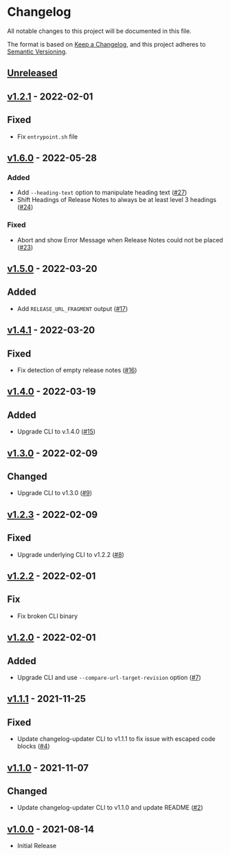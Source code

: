 # Changelog

All notable changes to this project will be documented in this file.

The format is based on [Keep a Changelog](https://keepachangelog.com/en/1.0.0/),
and this project adheres to [Semantic Versioning](https://semver.org/spec/v2.0.0.html).

## [Unreleased](https://github.com/stefanzweifel/changelog-updater-action/compare/v1.6.0...HEAD)

<!-- New Release notes will be placed here automatically -->
## [v1.2.1](https://github.com/stefanzweifel/changelog-updater-action/compare/v1.2.0...v1.2.1) - 2022-02-01

## Fixed

- Fix `entrypoint.sh` file

## [v1.6.0](https://github.com/stefanzweifel/changelog-updater-action/compare/v1.5.0...v1.6.0) - 2022-05-28

### Added

- Add `--heading-text` option to manipulate heading text ([#27](https://github.com/stefanzweifel/php-changelog-updater/pull/27))
- Shift Headings of Release Notes to always be at least level 3 headings ([#24](https://github.com/stefanzweifel/php-changelog-updater/pull/24))

### Fixed

- Abort and show Error Message when Release Notes could not be placed ([#23](https://github.com/stefanzweifel/php-changelog-updater/pull/23))

## [v1.5.0](https://github.com/stefanzweifel/changelog-updater-action/compare/v1.4.1...v1.5.0) - 2022-03-20

## Added

- Add `RELEASE_URL_FRAGMENT` output ([#17](https://github.com/stefanzweifel/changelog-updater-action/pull/17))

## [v1.4.1](https://github.com/stefanzweifel/changelog-updater-action/compare/v1.4.0...v1.4.1) - 2022-03-20

## Fixed

- Fix detection of empty release notes ([#16](https://github.com/stefanzweifel/changelog-updater-action/pull/16))

## [v1.4.0](https://github.com/stefanzweifel/changelog-updater-action/compare/v1.3.0...v1.4.0) - 2022-03-19

## Added

- Upgrade CLI to v.1.4.0 ([#15](https://github.com/stefanzweifel/changelog-updater-action/pull/15))

## [v1.3.0](https://github.com/stefanzweifel/changelog-updater-action/compare/v1.2.3...v1.3.0) - 2022-02-09

## Changed

- Upgrade CLI to v1.3.0 ([#9](https://github.com/stefanzweifel/changelog-updater-action/pull/9))

## [v1.2.3](https://github.com/stefanzweifel/changelog-updater-action/compare/v1.2.2...v1.2.3) - 2022-02-09

## Fixed

- Upgrade underlying CLI to v1.2.2 ([#8](https://github.com/stefanzweifel/changelog-updater-action/pull/8))

## [v1.2.2](https://github.com/stefanzweifel/changelog-updater-action/compare/v1.2.0...v1.2.2) - 2022-02-01

## Fix

- Fix broken CLI binary

## [v1.2.0](https://github.com/stefanzweifel/changelog-updater-action/compare/v1.1.1...v1.2.0) - 2022-02-01

## Added

- Upgrade CLI and use `--compare-url-target-revision` option ([#7](https://github.com/stefanzweifel/changelog-updater-action/pull/7))

## [v1.1.1](https://github.com/stefanzweifel/changelog-updater-action/compare/v1.1.0...v1.1.1) - 2021-11-25

## Fixed

- Update changelog-updater CLI to v1.1.1 to fix issue with escaped code blocks ([#4](https://github.com/stefanzweifel/changelog-updater-action/pull/4))

## [v1.1.0](https://github.com/stefanzweifel/changelog-updater-action/compare/v1.0.0...v1.1.0) - 2021-11-07

## Changed

- Update changelog-updater CLI to v1.1.0 and update README ([#2](https://github.com/stefanzweifel/changelog-updater-action/pull/2))

## [v1.0.0](https://github.com/stefanzweifel/changelog-updater-action/releases/tag/v1.0.0) - 2021-08-14

- Initial Release
